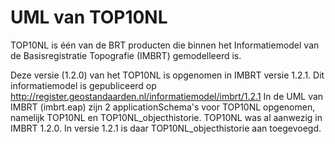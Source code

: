 # UML van TOP10NL
TOP10NL is één van de BRT producten die binnen het Informatiemodel van de Basisregistratie Topografie (IMBRT) gemodelleerd is.

Deze versie (1.2.0) van het TOP10NL is opgenomen in IMBRT versie 1.2.1. Dit informatiemodel is gepubliceerd op http://register.geostandaarden.nl/informatiemodel/imbrt/1.2.1 
In de UML van IMBRT (imbrt.eap) zijn 2 applicationSchema's voor TOP10NL opgenomen, namelijk TOP10NL en TOP10NL_objecthistorie. TOP10NL was al aanwezig in IMBRT 1.2.0. In versie 1.2.1 is daar TOP10NL_objecthistorie aan toegevoegd.
